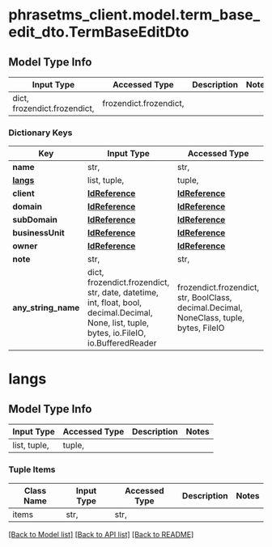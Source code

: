 # phrasetms_client.model.term_base_edit_dto.TermBaseEditDto

## Model Type Info

| Input Type                   | Accessed Type          | Description | Notes |
| ---------------------------- | ---------------------- | ----------- | ----- |
| dict, frozendict.frozendict, | frozendict.frozendict, |             |

### Dictionary Keys

| Key                 | Input Type                                                                                                                                  | Accessed Type                                                                           | Description                                                        | Notes      |
| ------------------- | ------------------------------------------------------------------------------------------------------------------------------------------- | --------------------------------------------------------------------------------------- | ------------------------------------------------------------------ | ---------- |
| **name**            | str,                                                                                                                                        | str,                                                                                    |                                                                    |
| **[langs](#langs)** | list, tuple,                                                                                                                                | tuple,                                                                                  |                                                                    |
| **client**          | [**IdReference**](IdReference.md)                                                                                                           | [**IdReference**](IdReference.md)                                                       |                                                                    | [optional] |
| **domain**          | [**IdReference**](IdReference.md)                                                                                                           | [**IdReference**](IdReference.md)                                                       |                                                                    | [optional] |
| **subDomain**       | [**IdReference**](IdReference.md)                                                                                                           | [**IdReference**](IdReference.md)                                                       |                                                                    | [optional] |
| **businessUnit**    | [**IdReference**](IdReference.md)                                                                                                           | [**IdReference**](IdReference.md)                                                       |                                                                    | [optional] |
| **owner**           | [**IdReference**](IdReference.md)                                                                                                           | [**IdReference**](IdReference.md)                                                       |                                                                    | [optional] |
| **note**            | str,                                                                                                                                        | str,                                                                                    |                                                                    | [optional] |
| **any_string_name** | dict, frozendict.frozendict, str, date, datetime, int, float, bool, decimal.Decimal, None, list, tuple, bytes, io.FileIO, io.BufferedReader | frozendict.frozendict, str, BoolClass, decimal.Decimal, NoneClass, tuple, bytes, FileIO | any string name can be used but the value must be the correct type | [optional] |

# langs

## Model Type Info

| Input Type   | Accessed Type | Description | Notes |
| ------------ | ------------- | ----------- | ----- |
| list, tuple, | tuple,        |             |

### Tuple Items

| Class Name | Input Type | Accessed Type | Description | Notes |
| ---------- | ---------- | ------------- | ----------- | ----- |
| items      | str,       | str,          |             |

[[Back to Model list]](../../README.md#documentation-for-models) [[Back to API list]](../../README.md#documentation-for-api-endpoints) [[Back to README]](../../README.md)

